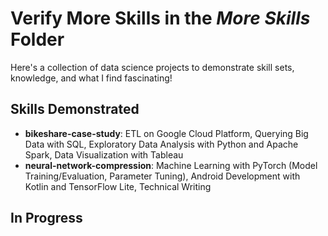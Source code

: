 # Verify More Skills in the _More Skills_ Folder
Here's a collection of data science projects to demonstrate skill sets, knowledge, and what I find fascinating!

## Skills Demonstrated
- **bikeshare-case-study**: ETL on Google Cloud Platform, Querying Big Data with SQL, Exploratory Data Analysis with Python and Apache Spark, Data Visualization with Tableau
- **neural-network-compression**: Machine Learning with PyTorch (Model Training/Evaluation, Parameter Tuning), Android Development with Kotlin and TensorFlow Lite, Technical Writing

## In Progress
